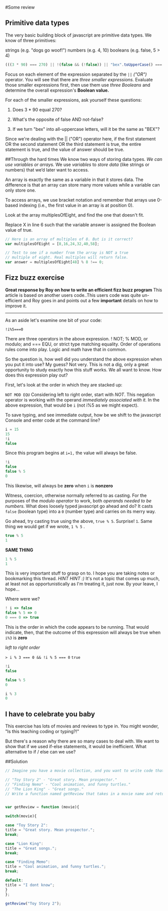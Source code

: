 #Some review 

## Primitive data types

The very basic building block of javascript are primitive data types. We know of three primitives:

strings (e.g. "dogs go woof!")
numbers (e.g. 4, 10)
booleans (e.g. false, 5 > 4)

```javascript
(((3 * 90) === 270) || !(false && (!false)) || "bex".toUpperCase() === "BEX");
```

Focus on each element of the expression separated by the `||` *("OR")* operator. You will see that there are *three smaller expressions.* Evaluate those smaller expressions first, then use them use *three Booleans* and determine the overall expression's **Boolean value.**

For each of the smaller expressions, ask yourself these questions:

1. Does 3 * 90 equal 270?

2. What's the opposite of false AND not-false?

3. If we turn "bex" into all-uppercase letters, will it be the same as "BEX"?

Since we're dealing with the || ("OR") operator here, if the first statement OR the second statement OR the third statement is true, the entire statement is true, and the value of answer should be true.

##Through the hard times
We know two ways of storing data types. *We can use variables or arrays.* We use *variables* to *store data* (like strings or numbers) that we’d later want to access.

An array is exactly the same as a variable in that it stores data. The difference is that an array can store many more values while a variable can only store one.

To access arrays, we use bracket notation and remember that arrays use 0-based indexing (i.e., the first value in an array is at position 0).


Look at the array multiplesOfEight, and find the one that doesn't fit.

Replace X in line 6 such that the variable answer is assigned the Boolean value of true.

```javascript
// Here is an array of multiples of 8. But is it correct?
var multiplesOfEight = [8,16,24,32,40,58];

// Test to see if a number from the array is NOT a true
// multiple of eight. Real multiples will return false.
var answer = multiplesOfEight[48] % 8 !== 0;
```

## Fizz buzz exercise 
**Great response by Roy on how to write an efficient fizz buzz program**
This article is based on another users code..This users code was quite un-efficient and Roy goes in and points out a few **important** details on how to improve it.

___

As an aside let's examine one bit of your code:

`!i%5===0`

There are three operators in the above expression. ! NOT; % MOD, or modulo; and === EQU, or strict type matching equality. Order of operations rules come into play. Logic and math have that in common.

So the question is, how well did you understand the above expression when you put it into use? My guess? Not very. This is not a dig, only a great opportunity to study exactly how this stuff works. We all want to know. How does this expression play out?

First, let's look at the order in which they are stacked up:

`NOT MOD EQU`
Considering left to right order, start with *NOT*. This negation operator is working with the operand *immediately associated with it.* In the above expression, that would be `i` (not i%5 as we might expect).

To save typing, and see immediate output, how be we shift to the javascript Console and enter code at the command line?

```javascript
i = 15
15
!i
false
```

Since this program begins at `i=1,` the value will always be false.

```javascript
!i
false
false % 5
0
```
This likewise, will always be **zero** when `i` is **nonzero**

Witness, coercion, otherwise normally referred to as casting. For the purposes of the *modulo operator* to work, both *operands needed to be numbers.* What does loosely typed javascript go ahead and do? It casts `false` (boolean type) into a `0` (number type) and carries on its merry way.

Go ahead, try casting true using the above, `true % 5`. Surprise! `1`. Same thing we would get if we wrote, `1 % 5` .
    
```javascript
true % 5
1
```
**SAME THING**

```javascript
1 % 5
1
```

This is very important stuff to grasp on to. I hope you are taking notes or bookmarking this thread. *HINT HINT :)* It's not a topic that comes up much, at least not as opportunistically as I'm treating it, just now. By your leave, I hope...

Where were we?

```javascript
! i => false
false % 5 => 0
0 === 0 => true
```

This is the order in which the code appears to be running. That would indicate, then, that the outcome of this expression will always be true when `i%3` is **zero**

*left to right order*

`> i % 3 === 0 && !i % 5 === 0`
`true`

```javascript
!i 
false

false % 5
0

i % 3
0
```

## I have to celebrate you baby
This exercise has lots of movies and reviews to type in. You might wonder, "Is this teaching coding or typing?!"

But there's a reason why there are so many cases to deal with. We want to show that if we used if-else statements, it would be inefficient. What alternative to if / else can we use?

##Solution 
```javascript
// Imagine you have a movie collection, and you want to write code that returns your review for each one. Here are the movies and your reviews:

// "Toy Story 2" - "Great story. Mean prospector."
// "Finding Nemo" - "Cool animation, and funny turtles."
// "The Lion King" - "Great songs."
// Write a function named getReview that takes in a movie name and returns its review based on the information above. If given a movie name not found just return "I don't know!". Use a structure learned in an earlier lesson (NOT if/else statements) to write this function.


var getReview = function (movie){

switch(movie){

case "Toy Story 2":
title = "Great story. Mean prospector.";
break;

case "Lion King":
title = "Great songs.";
break;

case "Finding Memo":
title = "Cool animation, and funny turtles.";
break;

default:
title = "I dont know";
}
};

getReview("Toy Story 2");
```

